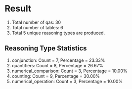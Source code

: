 # Result<br/>
1. Total number of qas: 30<br/>
2. Total number of tables: 6<br/>
3. Total 5 unique reasoning types are produced.<br/>
## **Reasoning Type Statistics**<br/>
1. conjunction: Count = 7, Percentage = 23.33%<br/>
2. quantifiers: Count = 8, Percentage = 26.67%<br/>
3. numerical_comparison: Count = 3, Percentage = 10.00%<br/>
4. counting: Count = 9, Percentage = 30.00%<br/>
5. numerical_operation: Count = 3, Percentage = 10.00%<br/>
